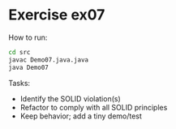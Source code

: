 # Exercise ex07

How to run:
```bash
cd src
javac Demo07.java.java
java Demo07
```

Tasks:
- Identify the SOLID violation(s)
- Refactor to comply with all SOLID principles
- Keep behavior; add a tiny demo/test

